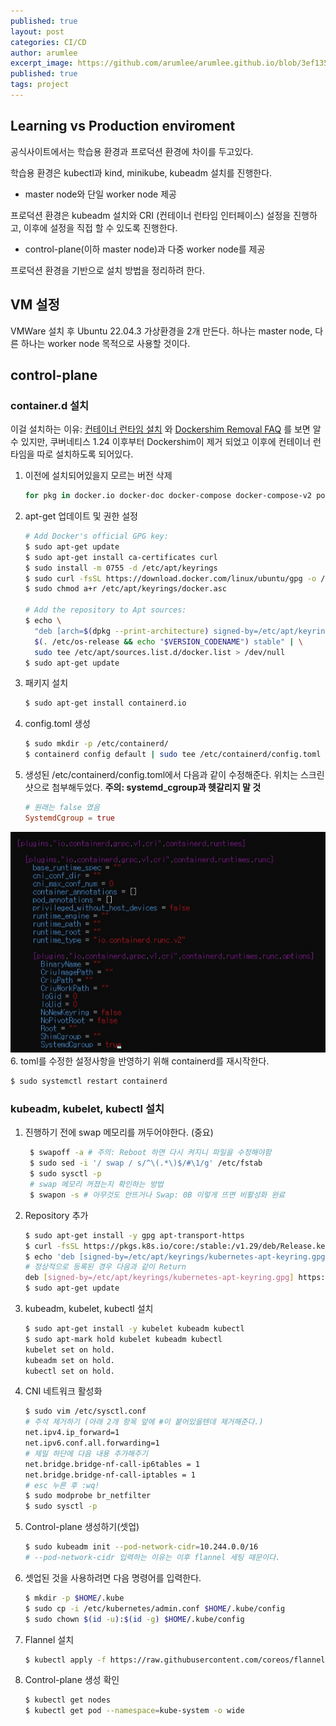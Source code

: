 ```yaml
---
published: true
layout: post
categories: CI/CD
author: arumlee
excerpt_image: https://github.com/arumlee/arumlee.github.io/blob/3ef135645898c3bcd6937035efa020ad6f6a2023/_posts/2024-03-10-CICD-%EA%B5%AC%EC%B6%95-4/image-20240309223354195.png?raw=true
published: true
tags: project
---
```


## Learning vs Production enviroment

공식사이트에서는 학습용 환경과 프로덕션 환경에 차이를 두고있다.

학습용 환경은 kubectl과 kind, minikube, kubeadm 설치를 진행한다.

- master node와 단일 worker node 제공

프로덕션 환경은 kubeadm 설치와 CRI (컨테이너 런타임 인터페이스) 설정을 진행하고, 이후에 설정을 직접 할 수 있도록 진행한다.

- control-plane(이하 master node)과 다중 worker node를 제공

프로덕션 환경을 기반으로 설치 방법을 정리하려 한다.

## VM 설정

VMWare 설치 후 Ubuntu 22.04.3 가상환경을 2개 만든다.
하나는 master node, 다른 하나는 worker node 목적으로 사용할 것이다.

## control-plane

### container.d 설치

이걸 설치하는 이유: [컨테이너 런타임 설치](https://kubernetes.io/ko/docs/setup/production-environment/tools/kubeadm/install-kubeadm/#installing-runtime) 와 [Dockershim Removal FAQ](https://kubernetes.io/blog/2022/02/17/dockershim-faq/) 를 보면 알 수 있지만, 쿠버네티스 1.24 이후부터 Dockershim이 제거 되었고 이후에 컨테이너 런타임을 따로 설치하도록 되어있다.

1. 이전에 설치되어있을지 모르는 버전 삭제
   ```bash
   for pkg in docker.io docker-doc docker-compose docker-compose-v2 podman-docker containerd runc; do sudo apt-get remove $pkg; done
   ```
2. apt-get 업데이트 및 권한 설정

   ```bash
   # Add Docker's official GPG key:
   $ sudo apt-get update
   $ sudo apt-get install ca-certificates curl
   $ sudo install -m 0755 -d /etc/apt/keyrings
   $ sudo curl -fsSL https://download.docker.com/linux/ubuntu/gpg -o /etc/apt/keyrings/docker.asc
   $ sudo chmod a+r /etc/apt/keyrings/docker.asc

   # Add the repository to Apt sources:
   $ echo \
     "deb [arch=$(dpkg --print-architecture) signed-by=/etc/apt/keyrings/docker.asc] https://download.docker.com/linux/ubuntu \
     $(. /etc/os-release && echo "$VERSION_CODENAME") stable" | \
     sudo tee /etc/apt/sources.list.d/docker.list > /dev/null
   $ sudo apt-get update
   ```

3. 패키지 설치

   ```bash
   $ sudo apt-get install containerd.io
   ```

4. config.toml 생성
   ```bash
   $ sudo mkdir -p /etc/containerd/
   $ containerd config default | sudo tee /etc/containerd/config.toml
   ```
5. 생성된 /etc/containerd/config.toml에서 다음과 같이 수정해준다. 위치는 스크린샷으로 첨부해두었다. **주의: systemd_cgroup과 헷갈리지 말 것**
   ```toml
   # 원래는 false 였음
   SystemdCgroup = true
   ```

![image-20240309223354195](https://github.com/arumlee/arumlee.github.io/blob/3ef135645898c3bcd6937035efa020ad6f6a2023/_posts/2024-03-10-CICD-%EA%B5%AC%EC%B6%95-4/image-20240309223354195.png?raw=true) 6. toml를 수정한 설정사항을 반영하기 위해 containerd를 재시작한다.

```bash
$ sudo systemctl restart containerd
```

### kubeadm, kubelet, kubectl 설치
1. 진행하기 전에 swap 메모리를 꺼두어야한다. (중요)

   ```bash
    $ swapoff -a # 주의: Reboot 하면 다시 켜지니 파일을 수정해야함
    $ sudo sed -i '/ swap / s/^\(.*\)$/#\1/g' /etc/fstab
    $ sudo sysctl -p
    # swap 메모리 꺼졌는지 확인하는 방법
    $ swapon -s # 아무것도 안뜨거나 Swap: 0B 이렇게 뜨면 비활성화 완료
   ```

2. Repository 추가

   ```bash
   $ sudo apt-get install -y gpg apt-transport-https
   $ curl -fsSL https://pkgs.k8s.io/core:/stable:/v1.29/deb/Release.key | sudo gpg --dearmor -o /etc/apt/keyrings/kubernetes-apt-keyring.gpg
   $ echo 'deb [signed-by=/etc/apt/keyrings/kubernetes-apt-keyring.gpg] https://pkgs.k8s.io/core:/stable:/v1.29/deb/ /' | sudo tee /etc/apt/sources.list.d/kubernetes.list
   # 정상적으로 등록된 경우 다음과 같이 Return
   deb [signed-by=/etc/apt/keyrings/kubernetes-apt-keyring.gpg] https://pkgs.k8s.io/core:/stable:/v1.29/deb/ /
   $ sudo apt-get update
   ```

3. kubeadm, kubelet, kubectl 설치

   ```bash
   $ sudo apt-get install -y kubelet kubeadm kubectl
   $ sudo apt-mark hold kubelet kubeadm kubectl
   kubelet set on hold.
   kubeadm set on hold.
   kubectl set on hold.
   ```

4. CNI 네트워크 활성화

   ```bash
   $ sudo vim /etc/sysctl.conf
   # 주석 제거하기 (아래 2개 항목 앞에 #이 붙어있을텐데 제거해준다.)
   net.ipv4.ip_forward=1
   net.ipv6.conf.all.forwarding=1
   # 제일 하단에 다음 내용 추가해주기
   net.bridge.bridge-nf-call-ip6tables = 1
   net.bridge.bridge-nf-call-iptables = 1
   # esc 누른 후 :wq!
   $ sudo modprobe br_netfilter
   $ sudo sysctl -p
   ```

5. Control-plane 생성하기(셋업)
   ```bash
   $ sudo kubeadm init --pod-network-cidr=10.244.0.0/16
   # --pod-network-cidr 입력하는 이유는 이후 flannel 세팅 때문이다.
   ```

6. 셋업된 것을 사용하려면 다음 명령어를 입력한다.
   ```bash
   $ mkdir -p $HOME/.kube
   $ sudo cp -i /etc/kubernetes/admin.conf $HOME/.kube/config
   $ sudo chown $(id -u):$(id -g) $HOME/.kube/config
   ```

7. Flannel 설치
   ```bash
   $ kubectl apply -f https://raw.githubusercontent.com/coreos/flannel/master/Documentation/kube-flannel.yml
   ```

8. Control-plane 생성 확인
   ```bash
   $ kubectl get nodes
   $ kubectl get pod --namespace=kube-system -o wide
   ```
   
   